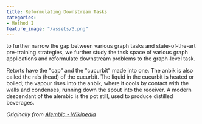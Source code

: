 ```yaml
---
title: Reformulating Downstream Tasks
categories:
- Method I
feature_image: "/assets/3.png"
---
```


to further narrow the gap between
various graph tasks and state-of-the-art pre-training strategies, we
further study the task space of various graph applications and reformulate downstream problems to the graph-level task.

<!-- more -->

Retorts have the "cap" and the "cucurbit" made into one. The anbik is also called the raʾs (head) of the cucurbit. The liquid in the cucurbit is heated or boiled; the vapour rises into the anbik, where it cools by contact with the walls and condenses, running down the spout into the receiver. A modern descendant of the alembic is the pot still, used to produce distilled beverages.

_Originally from [Alembic - Wikipedia](https://en.wikipedia.org/wiki/Alembic)_
